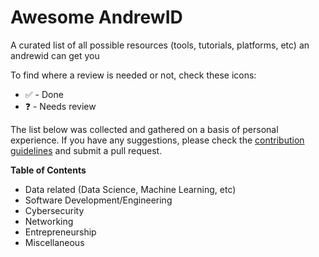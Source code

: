 # Awesome AndrewID
A curated list of all possible resources (tools, tutorials, platforms, etc) an andrewid can get you

To find where a review is needed or not, check these icons:
- ✅ - Done
- ❓ - Needs review

The list below was collected and gathered on a basis of personal experience. If you have any suggestions, please check the [contribution guidelines](CONTRIBUTING.md) and submit a pull request.

**Table of Contents**
- Data related (Data Science, Machine Learning, etc)
- Software Development/Engineering
- Cybersecurity
- Networking
- Entrepreneurship
- Miscellaneous
